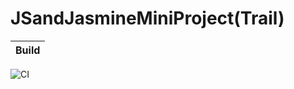 # JSandJasmineMiniProject(Trail)
|Build|
|:--:|
![CI](https://github.com/stepin105005/JSandJasmineMiniProjectTrail/workflows/CI/badge.svg?branch=main)
